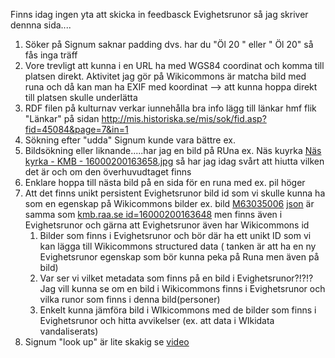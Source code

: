 Finns idag ingen yta att skicka in feedbasck Evighetsrunor så jag skriver dennna sida....

1) Söker på Signum saknar padding dvs. har du "Öl 20 " eller " Öl 20" så fås inga träff
2) Vore trevligt att kunna i en URL ha med WGS84 coordinat och komma till platsen direkt. Aktivitet jag gör på Wikicommons är matcha bild med runa och då kan man ha EXIF med koordinat --> att kunna hoppa direkt till platsen skulle underlätta
3) RDF filen på kulturnav verkar iunnehålla bra info lägg till länkar hmf flik "Länkar" på sidan http://mis.historiska.se/mis/sok/fid.asp?fid=45084&page=7&in=1 
4) Sökning efter "udda" Signum kunde vara bättre ex.
5) Bildsökning eller liknande.....har jag en bild på RUna ex. Näs kuyrka [Näs kyrka - KMB - 16000200163658.jpg](https://commons.wikimedia.org/wiki/File:N%C3%A4s_kyrka_-_KMB_-_16000200163658.jpg) så har jag idag svårt att hiutta vilken det är och om den överhuvudtaget finns
6) Enklare hoppa till nästa bild på en sida för en runa med ex. pil höger
7) Att det finns unikt persistent Evighetsrunor bild id som vi skulle kunna ha som en egenskap på Wikicommons bilder ex. bild [M63035006](http://commons.wikimedia.org/entity/M63035006) [json](http://commons.wikimedia.org/entity/M63035006.json) är samma som [kmb.raa.se id=16000200163648](https://kmb.raa.se/cocoon/bild/show-image.html?id=16000200163648) men finns även i Evighetsrunor och gärna att Evighetsrunor även har Wikicommons id 
   1) Bilder som finns i Evighetsrunor och bör där ha ett unikt ID som vi kan lägga till Wikicommons structured data ( tanken är att ha en ny Evighetsrunor egenskap som bör kunna peka på Runa men även på bild)
   2) Var ser vi vilket metadata som finns på en bild i Evighetsrunor?!?!?  Jag vill kunna se om en bild i Wikicommons finns i Evighetsrunor och vilka runor som finns i denna bild(personer)
   3) Enkelt kunna jämföra bild i WIkicommons med de bilder som finns i Evighetsrunor och hitta avvikelser (ex. att data i WIkidata vandaliserats)
7) Signum "look up" är lite skakig se [video](https://youtu.be/SWS6dtA_ltY)
